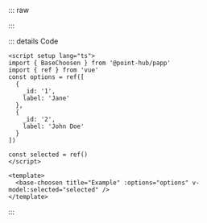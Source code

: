 ::: raw

<ClientOnly>
  <ChoosenExample />
</ClientOnly>

:::

::: details Code

```vue
<script setup lang="ts">
import { BaseChoosen } from '@point-hub/papp'
import { ref } from 'vue'
const options = ref([
  {
    _id: '1',
    label: 'Jane'
  },
  {
    _id: '2',
    label: 'John Doe'
  }
])

const selected = ref()
</script>

<template>
  <base-choosen title="Example" :options="options" v-model:selected="selected" />
</template>
```

:::
